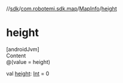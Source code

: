 //[sdk](../../../index.md)/[com.robotemi.sdk.map](../index.md)/[MapInfo](index.md)/[height](height.md)



# height  
[androidJvm]  
Content  
@(value = height)  
  
val [height](height.md): [Int](https://kotlinlang.org/api/latest/jvm/stdlib/kotlin/-int/index.html) = 0  



